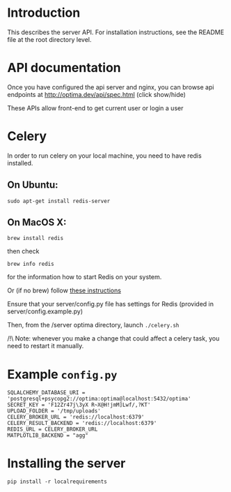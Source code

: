 Introduction
====

This describes the server API. For installation instructions, see the README file at the root directory level.

API documentation
===

Once you have configured the api server and nginx, you can browse api endpoints at http://optima.dev/api/spec.html (click show/hide)

These APIs allow front-end to get current user or login a user

Celery
===

In order to run celery on your local machine, you need to have redis installed.

On Ubuntu:
---

`sudo apt-get install redis-server`

On MacOS X:
---

`brew install redis`

then check

`brew info redis`

for the information how to start Redis on your system.

Or (if no brew) follow [these instructions](http://jasdeep.ca/2012/05/installing-redis-on-mac-os-x/)

Ensure that your server/config.py file has settings for Redis (provided in server/config.example.py)

Then, from the <root>/server optima directory, launch `./celery.sh`

/!\ Note: whenever you make a change that could affect a celery task, you need to restart it manually.


# Example `config.py`

```
SQLALCHEMY_DATABASE_URI = 'postgresql+psycopg2://optima:optima@localhost:5432/optima'
SECRET_KEY = 'F12Zr47j\3yX R~X@H!jmM]Lwf/,?KT'
UPLOAD_FOLDER = '/tmp/uploads'
CELERY_BROKER_URL = 'redis://localhost:6379'
CELERY_RESULT_BACKEND = 'redis://localhost:6379'
REDIS_URL = CELERY_BROKER_URL
MATPLOTLIB_BACKEND = "agg"
```

# Installing the server
```
pip install -r localrequirements
```